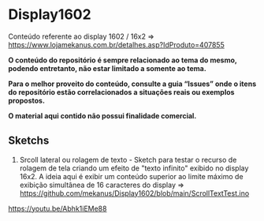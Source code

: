 # Display1602
Conteúdo referente ao display 1602 / 16x2 => https://www.lojamekanus.com.br/detalhes.asp?IdProduto=407855

**O conteúdo do repositório é sempre relacionado ao tema do mesmo, podendo entretanto, não estar limitado a somente ao tema.**

**Para o melhor proveito do conteúdo, consulte a guia “Issues” onde o itens do repositório estão correlacionados a situações reais ou exemplos propostos.**

**O material aqui contido não possui finalidade comercial.**

## Sketchs

 1) Srcoll lateral ou rolagem de texto - Sketch para testar o recurso de rolagem de tela criando um efeito de "texto infinito" exibido no display 16x2. A ideia aqui é exibir um conteúdo superior ao limite máximo de exibição simultânea de 16 caracteres do display => https://github.com/mekanus/Display1602/blob/main/ScrollTextTest.ino
 
 https://youtu.be/Abhk1iEMe88
